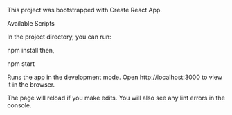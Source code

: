 This project was bootstrapped with Create React App.

Available Scripts

In the project directory, you can run:

npm install then,

npm start

Runs the app in the development mode.
Open http://localhost:3000 to view it in the browser.

The page will reload if you make edits.
You will also see any lint errors in the console.
